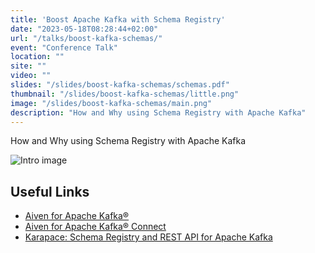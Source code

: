 ```yaml
---
title: 'Boost Apache Kafka with Schema Registry'
date: "2023-05-18T08:28:44+02:00"
url: "/talks/boost-kafka-schemas/"
event: "Conference Talk"
location: ""
site: ""
video: ""
slides: "/slides/boost-kafka-schemas/schemas.pdf"
thumbnail: "/slides/boost-kafka-schemas/little.png"
image: "/slides/boost-kafka-schemas/main.png"
description: "How and Why using Schema Registry with Apache Kafka"
---
```


How and Why using Schema Registry with Apache Kafka


<!--more-->

![Intro image](/slides/boost-kafka-schemas/main.png)

## Useful Links


* [Aiven for Apache Kafka®](https://aiven.io/kafka)
* [Aiven for Apache Kafka® Connect](https://docs.aiven.io/docs/products/kafka/kafka-connect.html)
* [Karapace: Schema Registry and REST API for Apache Kafka](https://www.karapace.io/)